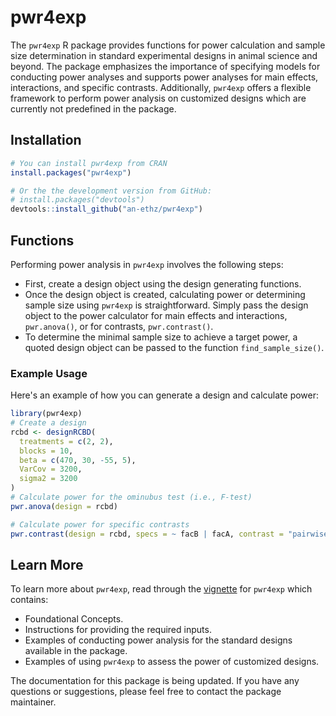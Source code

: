 
# pwr4exp

The `pwr4exp` R package provides functions for power calculation and sample size determination in standard experimental designs in animal science and beyond. The package emphasizes the importance of specifying models for conducting power analyses and supports power analyses for main effects, interactions, and specific contrasts. Additionally, `pwr4exp` offers a flexible framework to perform power analysis on customized designs which are currently not predefined in the package.

<!-- badges: start -->
<!-- badges: end -->

## Installation

```r
# You can install pwr4exp from CRAN
install.packages("pwr4exp")

# Or the the development version from GitHub:
# install.packages("devtools")
devtools::install_github("an-ethz/pwr4exp")
```

## Functions

Performing power analysis in `pwr4exp` involves the following steps:
- First, create a design object using the design generating functions.
- Once the design object is created, calculating power or determining sample size using `pwr4exp` is straightforward. Simply pass the design object to the power calculator for main effects and interactions, `pwr.anova()`, or for contrasts, `pwr.contrast()`.
- To determine the minimal sample size to achieve a target power, a quoted design object can be passed to the function `find_sample_size()`.

### Example Usage

Here's an example of how you can generate a design and calculate power:

```r
library(pwr4exp)
# Create a design
rcbd <- designRCBD(
  treatments = c(2, 2),
  blocks = 10,
  beta = c(470, 30, -55, 5),
  VarCov = 3200,
  sigma2 = 3200
)
# Calculate power for the ominubus test (i.e., F-test)
pwr.anova(design = rcbd)

# Calculate power for specific contrasts
pwr.contrast(design = rcbd, specs = ~ facB | facA, contrast = "pairwise")
```

## Learn More

To learn more about `pwr4exp`, read through the [vignette](https://an-ethz.github.io/pwr4exp/articles/pwr4exp.html) for `pwr4exp` which contains:

- Foundational Concepts.
- Instructions for providing the required inputs.
- Examples of conducting power analysis for the standard designs available in the package.
- Examples of using `pwr4exp` to assess the power of customized designs.

The documentation for this package is being updated. If you have any questions or suggestions, please feel free to contact the package maintainer.

